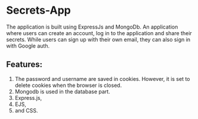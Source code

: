 # Secrets-App
The application is built using ExpressJs and MongoDb. An application where users can create an account, log in to the application and share their secrets. 
While users can sign up with their own email, they can also sign in with Google auth.

## Features:
1) The password and username are saved in cookies. However, it is set to delete cookies when the browser is closed.
2) Mongodb is used in the database part.
3) Express.js, 
4) EJS, 
5) and CSS.
